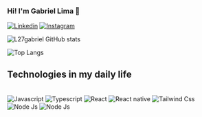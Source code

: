 ### Hi! I'm Gabriel Lima 🤙


[![Linkedin](https://img.shields.io/badge/LinkedIn-0077B5?style=for-the-badge&logo=linkedin&logoColor=white)](https://www.linkedin.com/in/gabriel-lima-de-araujo-costa-78743421a?lipi=urn%3Ali%3Apage%3Ad_flagship3_profile_view_base_contact_details%3Ba26bzMloSwysQFWEIvab6Q%3D%3D)
[![Instagram](https://img.shields.io/badge/Instagram-E4405F?style=for-the-badge&logo=instagram&logoColor=white)](https://instagram.com/glcost4_)

![L27gabriel GitHub stats](https://github-readme-stats.vercel.app/api?username=L27gabriel&show_icons=true&theme=dracula)

![Top Langs](https://github-readme-stats.vercel.app/api/top-langs/?username=L27gabriel&hide_progress=false)

## Technologies in my daily life

<div style="display: inline_block"><br>
    <img align="center" alt="Javascript" src="https://img.shields.io/badge/JavaScript-F7DF1E?style=for-the-badge&logo=javascript&logoColor=black">
    <img align="center" alt="Typescript" src="https://img.shields.io/badge/TypeScript-007ACC?style=for-the-badge&logo=typescript&logoColor=white">
    <img align="center" alt="React" src="https://img.shields.io/badge/React-20232A?style=for-the-badge&logo=react&logoColor=61DAFB">
    <img align="center" alt="React native" src="https://img.shields.io/badge/React_Native-20232A?style=for-the-badge&logo=react&logoColor=61DAFB">
    <img align="center" alt="Tailwind Css" src="https://img.shields.io/badge/Tailwind_CSS-38B2AC?style=for-the-badge&logo=tailwind-css&logoColor=white">
    <img align="center" alt="Node Js" src="https://img.shields.io/badge/Node.js-43853D?style=for-the-badge&logo=node.js&logoColor=white">
    <img align="center" alt="Node Js" src="https://img.shields.io/badge/Next-black?style=for-the-badge&logo=next.js&logoColor=white">
   

</div>
